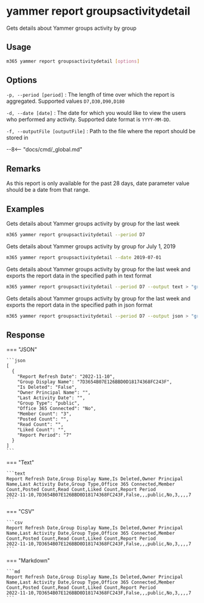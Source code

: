 # yammer report groupsactivitydetail

Gets details about Yammer groups activity by group

## Usage

```sh
m365 yammer report groupsactivitydetail [options]
```

## Options

`-p, --period [period]`
: The length of time over which the report is aggregated. Supported values `D7,D30,D90,D180`

`-d, --date [date]`
: The date for which you would like to view the users who performed any activity. Supported date format is `YYYY-MM-DD`.

`-f, --outputFile [outputFile]`
: Path to the file where the report should be stored in

--8<-- "docs/cmd/_global.md"

## Remarks

As this report is only available for the past 28 days, date parameter value should be a date from that range.

## Examples

Gets details about Yammer groups activity by group for the last week

```sh
m365 yammer report groupsactivitydetail --period D7
```

Gets details about Yammer groups activity by group for July 1, 2019

```sh
m365 yammer report groupsactivitydetail --date 2019-07-01
```

Gets details about Yammer groups activity by group for the last week and exports the report data in the specified path in text format

```sh
m365 yammer report groupsactivitydetail --period D7 --output text > "groupsactivitydetail.txt"
```

Gets details about Yammer groups activity by group for the last week and exports the report data in the specified path in json format

```sh
m365 yammer report groupsactivitydetail --period D7 --output json > "groupsactivitydetail.json"
```

## Response

=== "JSON"

    ```json
    [
      {
        "Report Refresh Date": "2022-11-10",
        "Group Display Name": "7D3654B07E126BBD0D18174368FC243F",
        "Is Deleted": "False",
        "Owner Principal Name": "",
        "Last Activity Date": "",
        "Group Type": "public",
        "Office 365 Connected": "No",
        "Member Count": "3",
        "Posted Count": "",
        "Read Count": "",
        "Liked Count": "",
        "Report Period": "7"
      }
    ]
    ```

=== "Text"

    ```text
    Report Refresh Date,Group Display Name,Is Deleted,Owner Principal Name,Last Activity Date,Group Type,Office 365 Connected,Member Count,Posted Count,Read Count,Liked Count,Report Period
    2022-11-10,7D3654B07E126BBD0D18174368FC243F,False,,,public,No,3,,,,7
    ```

=== "CSV"

    ```csv
    Report Refresh Date,Group Display Name,Is Deleted,Owner Principal Name,Last Activity Date,Group Type,Office 365 Connected,Member Count,Posted Count,Read Count,Liked Count,Report Period
    2022-11-10,7D3654B07E126BBD0D18174368FC243F,False,,,public,No,3,,,,7
    ```

=== "Markdown"

    ```md
    Report Refresh Date,Group Display Name,Is Deleted,Owner Principal Name,Last Activity Date,Group Type,Office 365 Connected,Member Count,Posted Count,Read Count,Liked Count,Report Period
    2022-11-10,7D3654B07E126BBD0D18174368FC243F,False,,,public,No,3,,,,7
    ```

